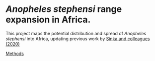 # *Anopheles stephensi* range expansion in Africa.

This project maps the potential distribution and spread of *Anopheles stephensi* into Africa, updating previous work by [Sinka and colleagues (2020)](https://doi.org/10.1073/pnas.2003976117)

[Methods](methods.md)
